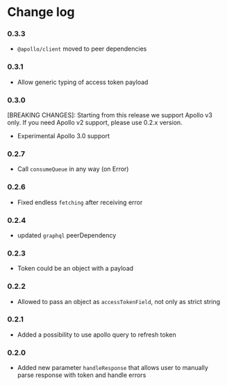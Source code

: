 # Change log

### 0.3.3
- `@apollo/client` moved to peer dependencies

### 0.3.1
- Allow generic typing of access token payload

### 0.3.0
[BREAKING CHANGES]: Starting from this release we support Apollo v3 only. If you need Apollo v2 support, please use
0.2.x version.

- Experimental Apollo 3.0 support

### 0.2.7
- Call `consumeQueue` in any way (on Error)

### 0.2.6
- Fixed endless `fetching` after receiving error

### 0.2.4
- updated `graphql` peerDependency

### 0.2.3
- Token could be an object with a payload

### 0.2.2
- Allowed to pass an object as `accessTokenField`, not only as strict string

### 0.2.1
- Added a possibility to use apollo query to refresh token

### 0.2.0
- Added new parameter `handleResponse` that allows user to manually parse response with token and handle errors
